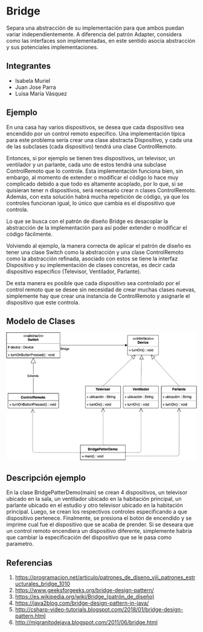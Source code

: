 # Bridge
Separa una abstracción de su implementación para que ambos puedan variar independientemente. A diferencia del patrón Adapter, considera como las interfaces son implementadas, en este sentido asocia abstracción y sus potenciales implementaciones.

## Integrantes
- Isabela Muriel
- Juan Jose Parra
- Luisa María Vásquez

## Ejemplo
En una casa hay varios dispositivos, se desea que cada dispositivo sea encendido por un control remoto especifico. Una implementación típica para este problema sería crear una clase abstracta Dispositivo, y cada una de las subclases (cada dispositivo) tendrá una clase ControlRemoto.

Entonces, si por ejemplo se tienen tres dispositivos, un televisor, un ventilador y un parlante, cada uno de estos tendrá una subclase ControlRemoto que lo controle. Esta implementación funciona bien, sin embargo, al momento de extender o modificar el código lo hace muy complicado debido a que todo es altamente acoplado, por lo que, si se quisieran tener n dispositivos, será necesario crear n clases ControlRemoto. Además, con esta solución habrá mucha repetición de código, ya que los controles funcionan igual, lo único que cambia es el dispositivo que controla.

Lo que se busca con el patrón de diseño Bridge es desacoplar la abstracción de la implementación para así poder extender o modificar el código fácilmente.

Volviendo al ejemplo, la manera correcta de aplicar el patrón de diseño es tener una clase Switch como la abstracción y una clase ControlRemoto como la abstracción refinada, asociado con estos se tiene la interfaz Dispositivo y su implementación de clases concretas, es decir cada dispositivo especifico (Televisor, Ventilador, Parlante).

De esta manera es posible que cada dispositivo sea controlado por el control remoto que se desee sin necesidad de crear muchas clases nuevas, simplemente hay que crear una instancia de ControlRemoto y asignarle el dispositivo que este controla.

## Modelo de Clases
![picture](DiagramaBridge.jpg)

## Descripción ejemplo
En la clase BridgePatterDemo(main) se crean 4 dispositivos, un televisor ubicado en la sala, un ventilador ubicado en la habitación principal, un parlante ubicado en el estudio y otro televisor ubicado en la habitación principal. Luego, se crean los respectivos controles especificando a que dispositivo pertenece. Finalmente, se presiona el botón de encendido y se imprime cual fue el dispositivo que se acaba de prender. Si se deseara que un control remoto encendiera un dispositivo diferente, simplemente habría que cambiar la especificación del dispositivo que se le pasa como parametro.

## Referencias
1.  https://programacion.net/articulo/patrones_de_diseno_viii_patrones_estructurales_bridge_1010 
2.  https://www.geeksforgeeks.org/bridge-design-pattern/ 
3.  https://es.wikipedia.org/wiki/Bridge_(patrón_de_diseño) 
4.  https://java2blog.com/bridge-design-pattern-in-java/
5.  http://csharp-video-tutorials.blogspot.com/2018/01/bridge-design-pattern.html
6.  http://migranitodejava.blogspot.com/2011/06/bridge.html

